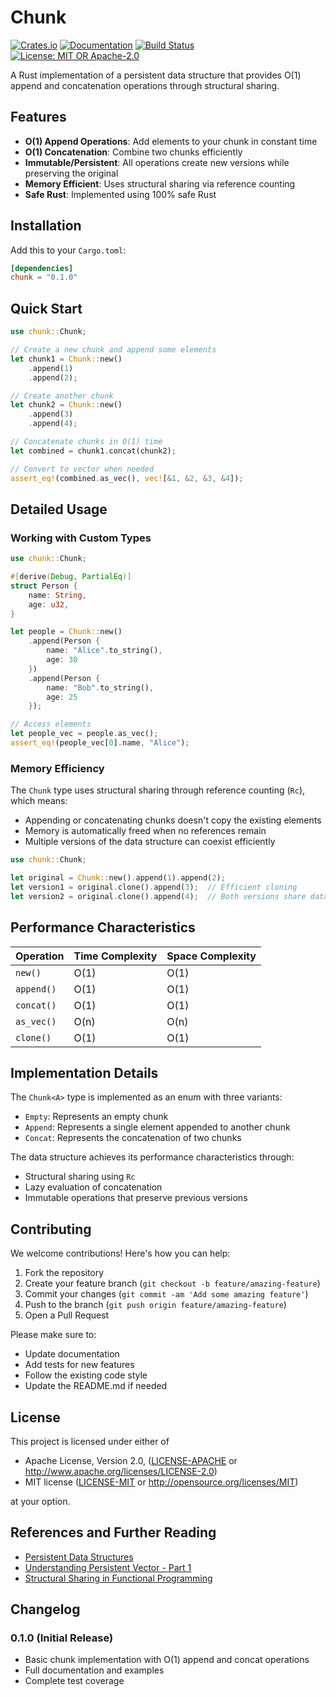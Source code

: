 # Chunk

[![Crates.io](https://img.shields.io/crates/v/chunk)](https://crates.io/crates/chunk)
[![Documentation](https://docs.rs/chunk/badge.svg)](https://docs.rs/chunk)
[![Build Status](https://github.com/tailcallhq/tailcall-chunk/workflows/CI/badge.svg)](https://github.com/tailcallhq/tailcall-chunk/actions)
[![License: MIT OR Apache-2.0](https://img.shields.io/badge/License-MIT%20OR%20Apache--2.0-blue.svg)](LICENSE)

A Rust implementation of a persistent data structure that provides O(1) append and concatenation operations through structural sharing.

## Features

- **O(1) Append Operations**: Add elements to your chunk in constant time
- **O(1) Concatenation**: Combine two chunks efficiently
- **Immutable/Persistent**: All operations create new versions while preserving the original
- **Memory Efficient**: Uses structural sharing via reference counting
- **Safe Rust**: Implemented using 100% safe Rust

## Installation

Add this to your `Cargo.toml`:

```toml
[dependencies]
chunk = "0.1.0"
```

## Quick Start

```rust
use chunk::Chunk;

// Create a new chunk and append some elements
let chunk1 = Chunk::new()
    .append(1)
    .append(2);

// Create another chunk
let chunk2 = Chunk::new()
    .append(3)
    .append(4);

// Concatenate chunks in O(1) time
let combined = chunk1.concat(chunk2);

// Convert to vector when needed
assert_eq!(combined.as_vec(), vec![&1, &2, &3, &4]);
```

## Detailed Usage

### Working with Custom Types

```rust
use chunk::Chunk;

#[derive(Debug, PartialEq)]
struct Person {
    name: String,
    age: u32,
}

let people = Chunk::new()
    .append(Person {
        name: "Alice".to_string(),
        age: 30
    })
    .append(Person {
        name: "Bob".to_string(),
        age: 25
    });

// Access elements
let people_vec = people.as_vec();
assert_eq!(people_vec[0].name, "Alice");
```

### Memory Efficiency

The `Chunk` type uses structural sharing through reference counting (`Rc`), which means:

- Appending or concatenating chunks doesn't copy the existing elements
- Memory is automatically freed when no references remain
- Multiple versions of the data structure can coexist efficiently

```rust
use chunk::Chunk;

let original = Chunk::new().append(1).append(2);
let version1 = original.clone().append(3);  // Efficient cloning
let version2 = original.clone().append(4);  // Both versions share data
```

## Performance Characteristics

| Operation  | Time Complexity | Space Complexity |
| ---------- | --------------- | ---------------- |
| `new()`    | O(1)            | O(1)             |
| `append()` | O(1)            | O(1)             |
| `concat()` | O(1)            | O(1)             |
| `as_vec()` | O(n)            | O(n)             |
| `clone()`  | O(1)            | O(1)             |

## Implementation Details

The `Chunk<A>` type is implemented as an enum with three variants:

- `Empty`: Represents an empty chunk
- `Append`: Represents a single element appended to another chunk
- `Concat`: Represents the concatenation of two chunks

The data structure achieves its performance characteristics through:

- Structural sharing using `Rc`
- Lazy evaluation of concatenation
- Immutable operations that preserve previous versions

## Contributing

We welcome contributions! Here's how you can help:

1. Fork the repository
2. Create your feature branch (`git checkout -b feature/amazing-feature`)
3. Commit your changes (`git commit -am 'Add some amazing feature'`)
4. Push to the branch (`git push origin feature/amazing-feature`)
5. Open a Pull Request

Please make sure to:

- Update documentation
- Add tests for new features
- Follow the existing code style
- Update the README.md if needed

## License

This project is licensed under either of

- Apache License, Version 2.0, ([LICENSE-APACHE](LICENSE-APACHE) or http://www.apache.org/licenses/LICENSE-2.0)
- MIT license ([LICENSE-MIT](LICENSE-MIT) or http://opensource.org/licenses/MIT)

at your option.

## References and Further Reading

- [Persistent Data Structures](https://en.wikipedia.org/wiki/Persistent_data_structure)
- [Understanding Persistent Vector - Part 1](https://hypirion.com/musings/understanding-persistent-vector-pt-1)
- [Structural Sharing in Functional Programming](https://hypirion.com/musings/understanding-persistent-vector-pt-1)

## Changelog

### 0.1.0 (Initial Release)

- Basic chunk implementation with O(1) append and concat operations
- Full documentation and examples
- Complete test coverage
